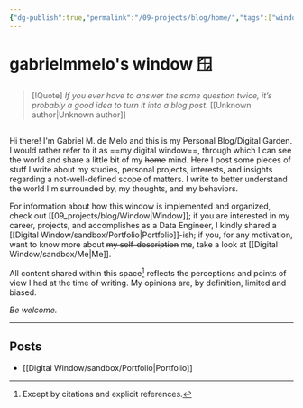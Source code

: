 ```yaml
---
{"dg-publish":true,"permalink":"/09-projects/blog/home/","tags":["window-post","gardenEntry"],"dgShowLocalGraph":true,"dgShowInlineTitle":false}
---
```


# gabrielmmelo's window 🪟




> [!Quote] *If you ever have to answer the same question twice, it’s probably a good idea to turn it into a blog post.* [[Unknown author\|Unknown author]]

## 
Hi there! I'm Gabriel M. de Melo and this is my Personal Blog/Digital Garden. I would rather refer to it as ==my digital window==, through which I can see the world and share a little bit of my ~~home~~ mind. Here I post some pieces of stuff I write about my studies, personal projects, interests, and insights regarding a not-well-defined scope of matters. I write to better understand the world I'm surrounded by, my thoughts, and my behaviors.

For information about how this window is implemented and organized, check out [[09_projects/blog/Window\|Window]]; if you are interested in my career, projects, and accomplishes as a Data Engineer, I kindly shared a [[Digital Window/sandbox/Portfolio\|Portfolio]]-ish; if you, for any motivation, want to know more about ~~my self-description~~ me, take a look at [[Digital Window/sandbox/Me\|Me]].

All content shared within this space[^1] reflects the perceptions and points of view I had at the time of writing. My opinions are, by definition, limited and biased.

*Be welcome.*

[^1]: Except by citations and explicit references.

---

## Posts
- [[Digital Window/sandbox/Portfolio\|Portfolio]]


